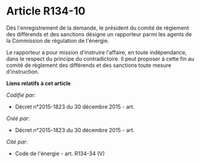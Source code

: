 # Article R134-10

Dès l'enregistrement de la demande, le président du comité de règlement des différends et des sanctions désigne un rapporteur
parmi les agents de la Commission de régulation de l'énergie.

Le rapporteur a pour mission d'instruire l'affaire, en toute indépendance, dans le respect du principe du contradictoire. Il
peut proposer à cette fin au comité de règlement des différends et des sanctions toute mesure d'instruction.

**Liens relatifs à cet article**

_Codifié par_:

  - Décret n°2015-1823 du 30 décembre 2015 - art.

_Créé par_:

  - Décret n°2015-1823 du 30 décembre 2015 - art.

_Cité par_:

  - Code de l'énergie - art. R134-34 (V)
